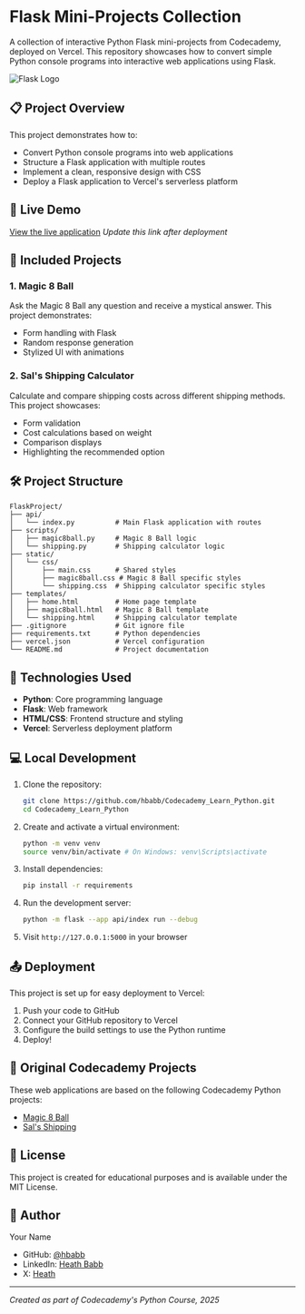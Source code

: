 # Flask Mini-Projects Collection

A collection of interactive Python Flask mini-projects from Codecademy, deployed on Vercel. This repository showcases how to convert simple Python console programs into interactive web applications using Flask.

![Flask Logo](https://flask.palletsprojects.com/en/2.0.x/_images/flask-logo.png)

## 📋 Project Overview

This project demonstrates how to:
- Convert Python console programs into web applications
- Structure a Flask application with multiple routes
- Implement a clean, responsive design with CSS
- Deploy a Flask application to Vercel's serverless platform

## 🚀 Live Demo

[View the live application](https://your-vercel-app-url.vercel.app) 
*Update this link after deployment*

## 🧩 Included Projects

### 1. Magic 8 Ball
Ask the Magic 8 Ball any question and receive a mystical answer. This project demonstrates:
- Form handling with Flask
- Random response generation
- Stylized UI with animations

### 2. Sal's Shipping Calculator
Calculate and compare shipping costs across different shipping methods. This project showcases:
- Form validation
- Cost calculations based on weight
- Comparison displays
- Highlighting the recommended option

## 🛠️ Project Structure

```
FlaskProject/
├── api/
│   └── index.py          # Main Flask application with routes
├── scripts/
│   ├── magic8ball.py     # Magic 8 Ball logic
│   └── shipping.py       # Shipping calculator logic
├── static/
│   └── css/
│       ├── main.css      # Shared styles
│       ├── magic8ball.css # Magic 8 Ball specific styles
│       └── shipping.css  # Shipping calculator specific styles
├── templates/
│   ├── home.html         # Home page template
│   ├── magic8ball.html   # Magic 8 Ball template
│   └── shipping.html     # Shipping calculator template
├── .gitignore            # Git ignore file
├── requirements.txt      # Python dependencies
├── vercel.json           # Vercel configuration
└── README.md             # Project documentation
```
## 🔧 Technologies Used

- **Python**: Core programming language
- **Flask**: Web framework
- **HTML/CSS**: Frontend structure and styling
- **Vercel**: Serverless deployment platform

## 💻 Local Development

1. Clone the repository:
    ```bash
    git clone https://github.com/hbabb/Codecademy_Learn_Python.git 
    cd Codecademy_Learn_Python
    ```
2. Create and activate a virtual environment:
    ```bash
   python -m venv venv
   source venv/bin/activate # On Windows: venv\Scripts\activate
    ```
3. Install dependencies:
   ```bash
   pip install -r requirements
   ```
4. Run the development server:
   ```bash
   python -m flask --app api/index run --debug
   ```
5. Visit `http://127.0.0.1:5000` in your browser

## 📤 Deployment

This project is set up for easy deployment to Vercel:

1. Push your code to GitHub
2. Connect your GitHub repository to Vercel
3. Configure the build settings to use the Python runtime
4. Deploy!

## 📝 Original Codecademy Projects

These web applications are based on the following Codecademy Python projects:
- [Magic 8 Ball](https://www.codecademy.com/paths/computer-science/tracks/cspath-cs-101/modules/cspath-python-control-flow/projects/python-magic-8-ball)
- [Sal's Shipping](https://www.codecademy.com/paths/computer-science/tracks/cspath-cs-101/modules/cspath-python-control-flow/projects/python-sals-shipping)

## 📜 License

This project is created for educational purposes and is available under the MIT License.

## 👤 Author

Your Name
- GitHub: [@hbabb](https://github.com/hbabb)
- LinkedIn: [Heath Babb](https://linkedin.com/in/heath-babb)
- X: [Heath](https://x.com/heath2420)

---

*Created as part of Codecademy's Python Course, 2025*